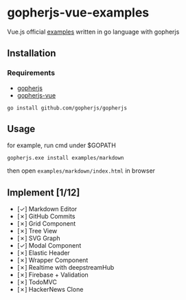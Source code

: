 # gopherjs-vue-examples
Vue.js official [examples](https://vuejs.org/v2/examples/) written in go language with gopherjs

## Installation

### Requirements
* [gopherjs](https://github.com/gopherjs/gopherjs)
* [gopherjs-vue](https://github.com/oskca/gopherjs-vue)

```
go install github.com/gopherjs/gopherjs
```

## Usage
for example, run cmd under $GOPATH

`gopherjs.exe install examples/markdown`

then open `examples/markdown/index.html` in browser

## Implement [1/12]
- [✓] Markdown Editor
- [✗] GitHub Commits
- [✗] Grid Component
- [✗] Tree View
- [✗] SVG Graph
- [✓] Modal Component
- [✗] Elastic Header
- [✗] Wrapper Component
- [✗] Realtime with deepstreamHub
- [✗] Firebase + Validation
- [✗] TodoMVC
- [✗] HackerNews Clone
